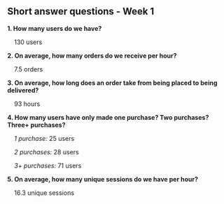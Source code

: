 ## Short answer questions - Week 1


**1. How many users do we have?**

&nbsp;&nbsp;&nbsp;&nbsp;130 users

**2. On average, how many orders do we receive per hour?**

&nbsp;&nbsp;&nbsp;&nbsp;7.5 orders

**3. On average, how long does an order take from being placed to being delivered?** 

&nbsp;&nbsp;&nbsp;&nbsp;93 hours

**4. How many users have only made one purchase? Two purchases? Three+ purchases?**

&nbsp;&nbsp;&nbsp;&nbsp;*1 purchase:* 25 users

&nbsp;&nbsp;&nbsp;&nbsp;*2 purchases:* 28 users

&nbsp;&nbsp;&nbsp;&nbsp;*3+ purchases:* 71 users

**5. On average, how many unique sessions do we have per hour?** 

&nbsp;&nbsp;&nbsp;&nbsp;16.3 unique sessions